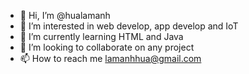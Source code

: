 - 👋 Hi, I’m @hualamanh
- 👀 I’m interested in web develop, app develop and IoT
- 🌱 I’m currently learning HTML and Java
- 💞️ I’m looking to collaborate on any project
- 📫 How to reach me lamanhhua@gmail.com

<!---
lamhua23/lamhua23 is a ✨ special ✨ repository because its `README.md` (this file) appears on your GitHub profile.
You can click the Preview link to take a look at your changes.
--->

